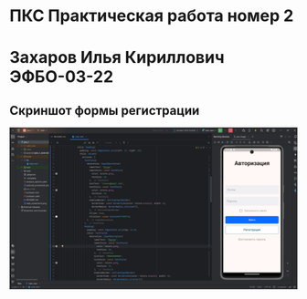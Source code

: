 # ПКС Практическая работа номер 2
# Захаров Илья Кириллович ЭФБО-03-22
## Скриншот формы регистрации 
![alt bebesbaba](https://github.com/Zakharov-Ilya-Proger/PKS1/blob/pks2/2024-09-12_20-04-11.png)
